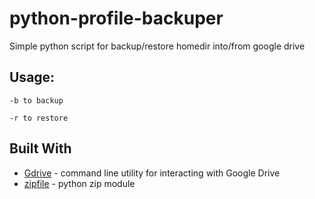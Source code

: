 # python-profile-backuper
Simple python script for backup/restore homedir into/from google drive 

## Usage: 

```
-b to backup 

-r to restore
```
## Built With

* [Gdrive](https://github.com/gdrive-org/gdrive) - command line utility for interacting with Google Drive
* [zipfile](https://docs.python.org/3/library/zipfile.html#module-zipfile) - python zip module
